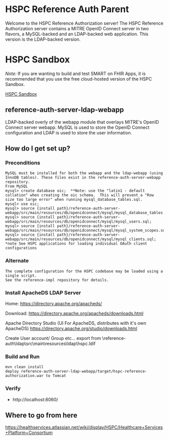 # HSPC Reference Auth Parent

Welcome to the HSPC Reference Authorization server!  The HSPC Reference Authorization server contains a MITRE OpenID Connect server in two flavors, a MySQL-backed and an LDAP-backed web application.  This version is the LDAP-backed version.

# HSPC Sandbox

*Note:* If you are wanting to build and test SMART on FHIR Apps, it is recommended that you use the free cloud-hosted version of the HSPC Sandbox.

[HSPC Sandbox](https://sandbox.hspconsortium.org)

## reference-auth-server-ldap-webapp
LDAP-backed overly of the webapp module that overlays MITRE's OpenID Connect server webapp.  MySQL is used to store the OpenID Connect configuration and LDAP is used to store the user information.

## How do I get set up?

### Preconditions
    MySQL must be installed for both the webapp and the ldap-webapp (using InnoDB tables). These files exist in the reference-auth-server-webapp repository.
    From MySQL
    mysql> create database oic;  **Note: use the "latin1 - default collation" when creating the oic schema.  This will prevent a "Row size too large error" when running mysql_database_tables.sql.
    mysql> use oic;
    mysql> source {install path}/reference-auth-server-webapp/src/main/resources/db/openidconnect/mysql/mysql_database_tables.sql;
    mysql> source {install path}/reference-auth-server-webapp/src/main/resources/db/openidconnect/mysql/mysql_users.sql;
    mysql> source {install path}/reference-auth-server-webapp/src/main/resources/db/openidconnect/mysql/mysql_system_scopes.sql;
    mysql> source {install path}/reference-auth-server-webapp/src/main/resources/db/openidconnect/mysql/mysql_clients.sql;
    *note See HSPC applications for loading individual OAuth client configurations

### Alternate
    The complete configuration for the HSPC codebase may be loaded using a single script.
    See the reference-impl repository for details.

### Install ApacheDS LDAP Server

Home:
    https://directory.apache.org/apacheds/

Download:
    https://directory.apache.org/apacheds/downloads.html

Apache Directory Studio (UI For ApacheDS, distributes with it's own ApacheDS)
    https://directory.apache.org/studio/downloads.html


Create User account/ Group etc...
    export from \reference-auth\ldap\src\main\resources\ldap\hspc.ldif

### Build and Run
    mvn clean install
    deploy reference-auth-server-ldap-webapp/target/hspc-reference-authorization.war to Tomcat

### Verify
* http://localhost:8060/

## Where to go from here
https://healthservices.atlassian.net/wiki/display/HSPC/Healthcare+Services+Platform+Consortium